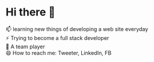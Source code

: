 # Hi there 👋
📫 learning new things of developing a web site everyday   
⚡ Trying to become a full stack developer    
👯 A team player    
😄 How to reach me: Tweeter, LinkedIn, FB   
